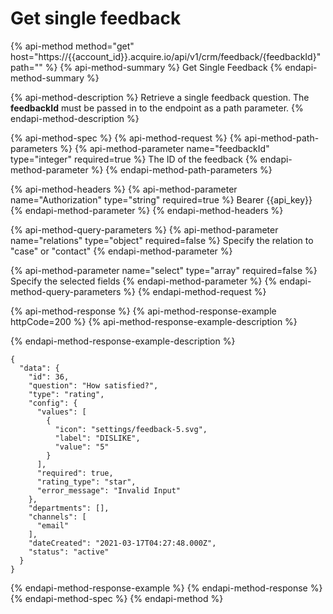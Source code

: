 # Get single feedback

{% api-method method="get" host="https://{{account\_id}}.acquire.io/api/v1/crm/feedback/{feedbackId}" path="" %}
{% api-method-summary %}
Get Single Feedback
{% endapi-method-summary %}

{% api-method-description %}
Retrieve a single feedback question. The **feedbackId** must be passed in to the endpoint as a path parameter.
{% endapi-method-description %}

{% api-method-spec %}
{% api-method-request %}
{% api-method-path-parameters %}
{% api-method-parameter name="feedbackId" type="integer" required=true %}
The ID of the feedback
{% endapi-method-parameter %}
{% endapi-method-path-parameters %}

{% api-method-headers %}
{% api-method-parameter name="Authorization" type="string" required=true %}
Bearer {{api\_key}}
{% endapi-method-parameter %}
{% endapi-method-headers %}

{% api-method-query-parameters %}
{% api-method-parameter name="relations" type="object" required=false %}
Specify the relation to "case" or "contact"
{% endapi-method-parameter %}

{% api-method-parameter name="select" type="array" required=false %}
Specify the selected fields
{% endapi-method-parameter %}
{% endapi-method-query-parameters %}
{% endapi-method-request %}

{% api-method-response %}
{% api-method-response-example httpCode=200 %}
{% api-method-response-example-description %}

{% endapi-method-response-example-description %}

```
{
  "data": {
    "id": 36,
    "question": "How satisfied?",
    "type": "rating",
    "config": {
      "values": [
        {
          "icon": "settings/feedback-5.svg",
          "label": "DISLIKE",
          "value": "5"
        }
      ],
      "required": true,
      "rating_type": "star",
      "error_message": "Invalid Input"
    },
    "departments": [],
    "channels": [
      "email"
    ],
    "dateCreated": "2021-03-17T04:27:48.000Z",
    "status": "active"
  }
}
```
{% endapi-method-response-example %}
{% endapi-method-response %}
{% endapi-method-spec %}
{% endapi-method %}

